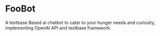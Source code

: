 # FooBot
A textbase Based ai chatbot to cater to your hunger needs and curiosity, implementing OpenAI API and textbase framework.

